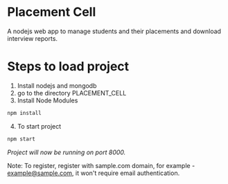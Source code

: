 # Placement Cell
A nodejs web app to manage students and their placements and download interview reports.

# Steps to load project

1. Install nodejs and mongodb
2. go to the directory PLACEMENT_CELL
3. Install Node Modules
```bash
npm install
```
4. To start project
```bash
npm start
```

*Project will now be running on port 8000.*

Note: To register, register with sample.com domain, for  example - example@sample.com, it won't require email authentication.